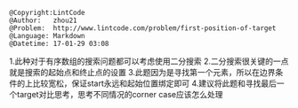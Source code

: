 ```
@Copyright:LintCode
@Author:   zhou21
@Problem:  http://www.lintcode.com/problem/first-position-of-target
@Language: Markdown
@Datetime: 17-01-29 03:08
```

1.此种对于有序数组的搜索问题都可以考虑使用二分搜索
2.二分搜索很关键的一点就是搜索的起始点和终止点的设置
3.此题因为是寻找第一个元素，所以在边界条件的上比较宽松，保证start永远和起始位置绑定即可
4.建议将此题和寻找最后一个target对比思考，思考不同情况的corner case应该怎么处理